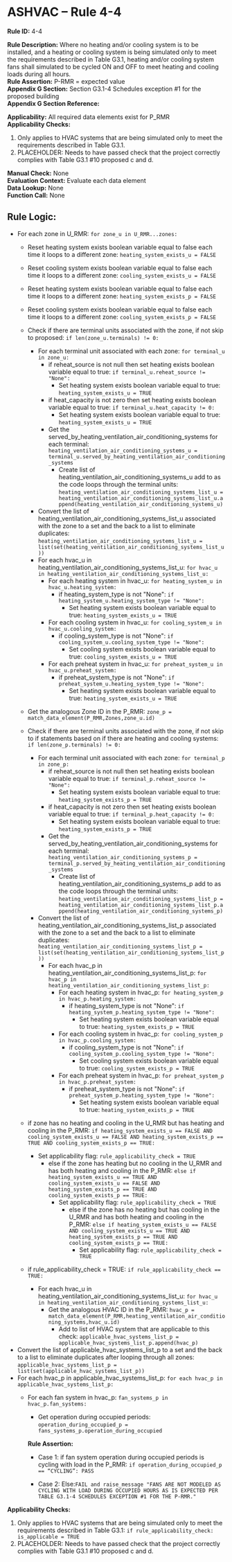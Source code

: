 # ASHVAC – Rule 4-4

**Rule ID:** 4-4
 
**Rule Description:** Where no heating and/or cooling system is to be installed, and a heating or cooling system is being simulated only to meet the requirements described in Table G3.1, heating and/or cooling system fans shall simulated to be cycled ON and OFF to meet heating and cooling loads during all hours.  
**Rule Assertion:** P-RMR = expected value                                           
**Appendix G Section:** Section G3.1-4 Schedules exception #1 for the proposed building  
**Appendix G Section Reference:**  

**Applicability:** All required data elements exist for P_RMR  
**Applicability Checks:** 

1. Only applies to HVAC systems that are being simulated only to meet the requirements described in Table G3.1.
2. PLACEHOLDER: Needs to have passed check that the project correctly complies with Table G3.1 #10 proposed c and d.

**Manual Check:** None  
**Evaluation Context:** Evaluate each data element  
**Data Lookup:** None  
**Function Call:** None

## Rule Logic:

- For each zone in U_RMR: `for zone_u in U_RMR...zones:`
    - Reset heating system exists boolean variable equal to false each time it loops to a different zone: `heating_system_exists_u = FALSE`
    - Reset cooling system exists boolean variable equal to false each time it loops to a different zone: `cooling_system_exists_u = FALSE`
    - Reset heating system exists boolean variable equal to false each time it loops to a different zone: `heating_system_exists_p = FALSE`
    - Reset cooling system exists boolean variable equal to false each time it loops to a different zone: `cooling_system_exists_p = FALSE`
    - Check if there are terminal units associated with the zone, if not skip to proposed: `if len(zone_u.terminals) != 0:`
        - For each terminal unit associated with each zone: `for terminal_u in zone_u:`
            - if reheat_source is not null then set heating exists boolean variable equal to true: `if terminal_u.reheat_source != "None":`
                - Set heating system exists boolean variable equal to true: `heating_system_exists_u = TRUE`
            - if heat_capacity is not zero then set heating exists boolean variable equal to true: `if terminal_u.heat_capacity != 0:`
                - Set heating system exists boolean variable equal to true: `heating_system_exists_u = TRUE`    
            - Get the served_by_heating_ventilation_air_conditioning_systems for each terminal: `heating_ventilation_air_conditioning_systems_u = terminal_u.served_by_heating_ventilation_air_conditioning_systems`
                - Create list of heating_ventilation_air_conditioning_systems_u add to as the code loops through the terminal units: `heating_ventilation_air_conditioning_systems_list_u = heating_ventilation_air_conditioning_systems_list_u.append(heating_ventilation_air_conditioning_systems_u)`                    
        - Convert the list of heating_ventilation_air_conditioning_systems_list_u associated with the zone to a set and the back to a list to eliminate duplicates: `heating_ventilation_air_conditioning_systems_list_u = list(set(heating_ventilation_air_conditioning_systems_list_u))`
        - For each hvac_u in heating_ventilation_air_conditioning_systems_list_u: `for hvac_u in heating_ventilation_air_conditioning_systems_list_u:`
            - For each heating system in hvac_u: `for heating_system_u in hvac_u.heating_system:`
                - if heating_system_type is not "None": `if heating_system_u.heating_system_type != "None":`
                    - Set heating system exists boolean variable equal to true: `heating_system_exists_u = TRUE`
            - For each cooling system in hvac_u: `for cooling_system_u in hvac_u.cooling_system:`
                - if cooling_system_type is not "None": `if cooling_system_u.cooling_system_type != "None":`
                    - Set cooling system exists boolean variable equal to true: `cooling_system_exists_u = TRUE`
            - For each preheat system in hvac_u: `for preheat_system_u in hvac_u.preheat_system:`
                - if preheat_system_type is not "None": `if preheat_system_u.heating_system_type != "None":`
                    - Set heating system exists boolean variable equal to true: `heating_system_exists_u = TRUE`

    - Get the analogous Zone ID in the P_RMR: `zone_p = match_data_element(P_RMR,Zones,zone_u.id)`
    - Check if there are terminal units associated with the zone, if not skip to if statements based on if there are heating and cooling systems: `if len(zone_p.terminals) != 0:`
        - For each terminal unit associated with each zone: `for terminal_p in zone_p:`
            - if reheat_source is not null then set heating exists boolean variable equal to true: `if terminal_p.reheat_source != "None":`
                - Set heating system exists boolean variable equal to true: `heating_system_exists_p = TRUE`
            - if heat_capacity is not zero then set heating exists boolean variable equal to true: `if terminal_p.heat_capacity != 0:`
                - Set heating system exists boolean variable equal to true: `heating_system_exists_p = TRUE`    
            - Get the served_by_heating_ventilation_air_conditioning_systems for each terminal: `heating_ventilation_air_conditioning_systems_p = terminal_p.served_by_heating_ventilation_air_conditioning_systems`
                - Create list of heating_ventilation_air_conditioning_systems_p add to as the code loops through the terminal units: `heating_ventilation_air_conditioning_systems_list_p = heating_ventilation_air_conditioning_systems_list_p.append(heating_ventilation_air_conditioning_systems_p)`                    
        - Convert the list of heating_ventilation_air_conditioning_systems_list_p associated with the zone to a set and the back to a list to eliminate duplicates: `heating_ventilation_air_conditioning_systems_list_p = list(set(heating_ventilation_air_conditioning_systems_list_p))`
            - For each hvac_p in heating_ventilation_air_conditioning_systems_list_p: `for hvac_p in heating_ventilation_air_conditioning_systems_list_p:`
                - For each heating system in hvac_p: `for heating_system_p in hvac_p.heating_system:`
                    - if heating_system_type is not "None": `if heating_system_p.heating_system_type != "None":`
                        - Set heating system exists boolean variable equal to true: `heating_system_exists_p = TRUE`
                - For each cooling system in hvac_p: `for cooling_system_p in hvac_p.cooling_system:`
                    - if cooling_system_type is not "None": `if cooling_system_p.cooling_system_type != "None":`
                        - Set cooling system exists boolean variable equal to true: `cooling_system_exists_p = TRUE`
                - For each preheat system in hvac_p: `for preheat_system_p in hvac_p.preheat_system:`
                    - if preheat_system_type is not "None": `if preheat_system_p.heating_system_type != "None":`
                        - Set heating system exists boolean variable equal to true: `heating_system_exists_p = TRUE`   

    - if zone has no heating and cooling in the U_RMR but has heating and cooling in the P_RMR: `if heating_system_exists_u == FALSE AND cooling_system_exists_u == FALSE AND heating_system_exists_p == TRUE AND cooling_system_exists_p == TRUE:`
        - Set applicability flag: `rule_applicability_check = TRUE`
            - else if the zone has heating but no cooling in the U_RMR and has both heating and cooling in the P_RMR: `else if heating_system_exists_u == TRUE AND cooling_system_exists_u == FALSE AND heating_system_exists_p == TRUE AND cooling_system_exists_p == TRUE:`
                - Set applicability flag: `rule_applicability_check = TRUE`
                    - else if the zone has no heating but has cooling in the U_RMR and has both heating and cooling in the P_RMR: `else if heating_system_exists_u == FALSE AND cooling_system_exists_u == TRUE AND heating_system_exists_p == TRUE AND cooling_system_exists_p == TRUE:`
                        - Set applicability flag: `rule_applicability_check = TRUE`                   
    - if rule_applicability_check = TRUE: `if rule_applicability_check == TRUE:`
        - For each hvac_u in heating_ventilation_air_conditioning_systems_list_u: `for hvac_u in heating_ventilation_air_conditioning_systems_list_u:`
            - Get the analogous HVAC ID in the P_RMR: `hvac_p = match_data_element(P_RMR,heating_ventilation_air_conditioning_systems,hvac_u.id)`
                - Add to list of HVAC system that are applicable to this check: `applicable_hvac_systems_list_p = applicable_hvac_systems_list_p.append(hvac_p)`
 - Convert the list of applicable_hvac_systems_list_p to a set and the back to a list to eliminate duplicates after looping through all zones: 
 `applicable_hvac_systems_list_p = list(set(applicable_hvac_systems_list_p))`
 - For each hvac_p in applicable_hvac_systems_list_p: `for each hvac_p in applicable_hvac_systems_list_p:`                                    
    - For each fan system in hvac_p: `fan_systems_p in hvac_p.fan_systems:`
        - Get operation during occupied periods: `operation_during_occupied_p = fans_systems_p.operation_during_occupied`

        **Rule Assertion:**
        - Case 1: if fan system operation during occupied periods is cycling with load in the P_RMR: `if operation_during_occupied_p == “CYCLING”: PASS`

        - Case 2: Else:`FAIL and raise_message "FANS ARE NOT MODELED AS CYCLING WITH LOAD DURING OCCUPIED HOURS AS IS EXPECTED PER TABLE G3.1-4 SCHEDULES EXCEPTION #1 FOR THE P-RMR."`

**Applicability Checks:** 

 1. Only applies to HVAC systems that are being simulated only to meet the requirements described in Table G3.1: `if rule_applicability_check: is_applicable = TRUE`
 2. PLACEHOLDER: Needs to have passed check that the project correctly complies with Table G3.1 #10 proposed c and d.